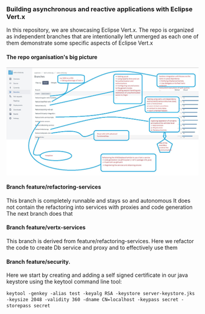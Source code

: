 ### Building asynchronous and reactive applications with Eclipse Vert.x

In this repository, we are showcasing Eclipse Vert.x. The repo is organized as independent branches that are intentionally 
left unmerged as each one of them demonstrate some specific aspects of Eclipse Vert.x

#### The repo organisation's big picture

<p>
  <img src="https://github.com/alainlompo/reactive-vertx/blob/master/resources/repo-organisation.jpg?raw=true" />
</p>

#### Branch feature/refactoring-services

This branch is completely runnable and stays so and autonomous
It does not contain the refactoring into services with proxies and code generation
The next branch does that

#### Branch feature/vertx-services

This branch is derived from feature/refactoring-services. Here we refactor the code to create Db service and proxy and
to effectively use them


#### Branch feature/security.

Here we start by creating and adding a self signed certificate in our java keystore using the keytool command line tool:

```
keytool -genkey -alias test -keyalg RSA -keystore server-keystore.jks -keysize 2048 -validity 360 -dname CN=localhost -keypass secret -storepass secret
```
